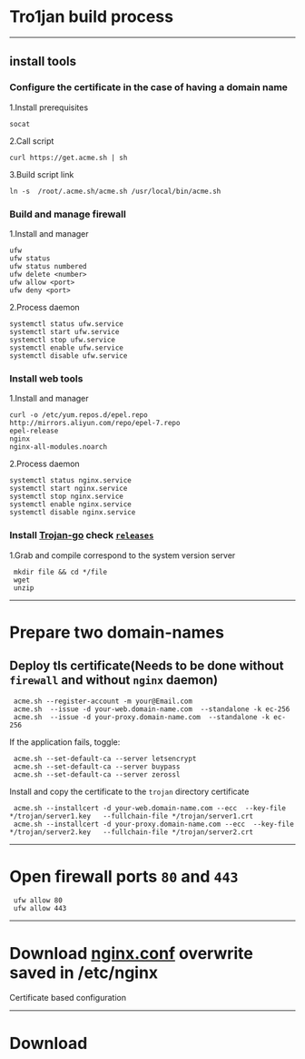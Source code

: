 # Tro1jan build process
------------------------

## install tools
### Configure the certificate in the case of having a domain name

  1.Install prerequisites

    socat
  2.Call script

    curl https://get.acme.sh | sh
  3.Build script link

    ln -s  /root/.acme.sh/acme.sh /usr/local/bin/acme.sh
### Build and manage firewall

  1.Install and manager
  
    ufw
    ufw status
    ufw status numbered
    ufw delete <number>
    ufw allow <port>
    ufw deny <port>
  2.Process daemon
  
    systemctl status ufw.service
    systemctl start ufw.service
    systemctl stop ufw.service
    systemctl enable ufw.service
    systemctl disable ufw.service
### Install web tools

  1.Install and manager
  
    curl -o /etc/yum.repos.d/epel.repo http://mirrors.aliyun.com/repo/epel-7.repo
    epel-release
    nginx
    nginx-all-modules.noarch
  2.Process daemon
  
    systemctl status nginx.service
    systemctl start nginx.service
    systemctl stop nginx.service
    systemctl enable nginx.service
    systemctl disable nginx.service
 ### Install [Trojan-go](https://github.com/p4gefau1t/trojan-go) check [`releases`](https://github.com/p4gefau1t/trojan-go/releases)
 
   1.Grab and compile correspond to the system version server
   
     mkdir file && cd */file
     wget
     unzip
 ------------------------
 # Prepare two domain-names
 ##  Deploy tls certificate(Needs to be done without `firewall` and without `nginx` daemon)
 
     acme.sh --register-account -m your@Email.com
     acme.sh  --issue -d your-web.domain-name.com  --standalone -k ec-256
     acme.sh  --issue -d your-proxy.domain-name.com  --standalone -k ec-256
   If the application fails, toggle:
   
     acme.sh --set-default-ca --server letsencrypt
     acme.sh --set-default-ca --server buypass
     acme.sh --set-default-ca --server zerossl
   Install and copy the certificate to the `trojan` directory certificate
   
     acme.sh --installcert -d your-web.domain-name.com --ecc  --key-file   */trojan/server1.key   --fullchain-file */trojan/server1.crt
     acme.sh --installcert -d your-proxy.domain-name.com --ecc  --key-file   */trojan/server2.key   --fullchain-file */trojan/server2.crt
 ------------------------
 # Open firewall ports `80` and `443`
 
     ufw allow 80
     ufw allow 443
 ------------------------
 # Download [nginx.conf](https://github.com/pro1tocol/Pro1xy-Advanced-Settings/raw/main/Tro1jan/nginx.conf) overwrite saved in /etc/nginx
 Certificate based configuration
 
 ------------------------
 # Download 
